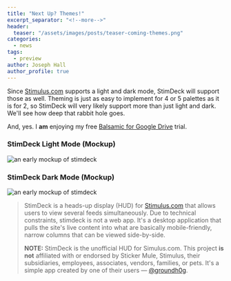 ```yaml
---
title: "Next Up? Themes!"
excerpt_separator: "<!--more-->"
header:
  teaser: "/assets/images/posts/teaser-coming-themes.png"
categories:
  - news
tags:
  - preview
author: Joseph Hall
author_profile: true
---
```


Since [Stimulus.com](https://www.stimulus.com/ref/groundh0g) supports a light and dark mode, StimDeck will support those as well. Theming is just as easy to implement for 4 or 5 palettes as it is for 2, so StimDeck will very likely support more than just light and dark. We'll see how deep that rabbit hole goes.

<!--more-->

And, yes. I **am** enjoying my free [Balsamic for Google Drive](https://balsamiq.com/wireframes/google-drive/) trial.

### StimDeck Light Mode (Mockup)
 
![an early mockup of stimdeck]({{site.baseurl}}/assets/images/posts/stimdeck-mockup-2.png)

### StimDeck Dark Mode (Mockup)
 
![an early mockup of stimdeck]({{site.baseurl}}/assets/images/posts/stimdeck-mockup-2-dark.png)

> StimDeck is a heads-up display (HUD) for [Stimulus.com](https://www.stimulus.com/ref/groundh0g) that allows users to view several feeds simultaneously. Due to technical constraints, stimdeck is not a web app. It's a desktop application that pulls the site's live content into what are basically mobile-friendly, narrow columns that can be viewed side-by-side.
> 
> **NOTE:** StimDeck is the unofficial HUD for Simulus.com. This project **is not** affiliated with or endorsed by Sticker Mule, Stimulus, their subsidiaries, employees, associates, vendors, families, or pets. It's a simple app created by one of their users &mdash; [@groundh0g](https://www.stimulus.com/groundh0g).
